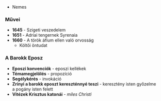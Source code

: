 - Nemes
### Művei
- **1645** - Szigeti veszedelem
- **1651** - Adriai tengernek Syrenaia
- **1660** - A török áfium ellen való orvosság
	- Költői öntudat
### A Barokk Eposz
- **Eposzi konvenciók** - eposzi kellékek
- **Témamegjelölés** - propozíció
- **Segélykérés** - invokáció
- **Zrínyi a barokk eposzt kereszténnyé teszi** - keresztény isten győzelme a pogány isten felett
- **Vitézek Krisztus katonái** - *miles Christi*

### 